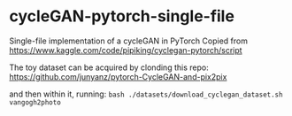# cycleGAN-pytorch-single-file
Single-file implementation of a cycleGAN in PyTorch
Copied from https://www.kaggle.com/code/pipiking/cyclegan-pytorch/script

The toy dataset can be acquired by clonding this repo:
https://github.com/junyanz/pytorch-CycleGAN-and-pix2pix

and then within it, running:
`bash ./datasets/download_cyclegan_dataset.sh vangogh2photo`
